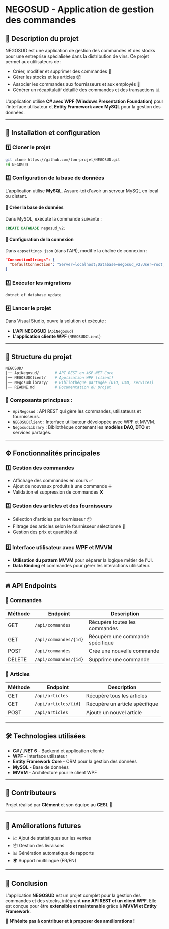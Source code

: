 # NEGOSUD - Application de gestion des commandes

## 📌 Description du projet
NEGOSUD est une application de gestion des commandes et des stocks pour une entreprise spécialisée dans la distribution de vins. Ce projet permet aux utilisateurs de :
- Créer, modifier et supprimer des commandes 🛒
- Gérer les stocks et les articles 📦
- Associer les commandes aux fournisseurs et aux employés 👤
- Générer un récapitulatif détaillé des commandes et des transactions 📊

L'application utilise **C# avec WPF (Windows Presentation Foundation)** pour l'interface utilisateur et **Entity Framework avec MySQL** pour la gestion des données.

---

## 🚀 Installation et configuration
### 1️⃣ **Cloner le projet**
```bash
git clone https://github.com/ton-projet/NEGOSUD.git
cd NEGOSUD
```

### 2️⃣ **Configuration de la base de données**
L'application utilise **MySQL**. Assure-toi d'avoir un serveur MySQL en local ou distant.

#### 📌 Créer la base de données
Dans MySQL, exécute la commande suivante :
```sql
CREATE DATABASE negosud_v2;
```

#### 📌 Configuration de la connexion
Dans `appsettings.json` (dans l'API), modifie la chaîne de connexion :
```json
"ConnectionStrings": {
  "DefaultConnection": "Server=localhost;Database=negosud_v2;User=root;Password=ton_mot_de_passe;"
}
```

### 3️⃣ **Exécuter les migrations**
```bash
dotnet ef database update
```

### 4️⃣ **Lancer le projet**
Dans Visual Studio, ouvre la solution et exécute :
- **L'API NEGOSUD** (`ApiNegosud`)
- **L'application cliente WPF** (`NEGOSUDClient`)

---

## 📂 Structure du projet
```bash
NEGOSUD/
│── ApiNegosud/       # API REST en ASP.NET Core
│── NEGOSUDClient/    # Application WPF (client)
│── NegosudLibrary/   # Bibliothèque partagée (DTO, DAO, services)
│── README.md         # Documentation du projet
```
### **📌 Composants principaux :**
- `ApiNegosud` : API REST qui gère les commandes, utilisateurs et fournisseurs.
- `NEGOSUDClient` : Interface utilisateur développée avec WPF et MVVM.
- `NegosudLibrary` : Bibliothèque contenant les **modèles DAO, DTO** et services partagés.

---

## ⚙️ Fonctionnalités principales
### **1️⃣ Gestion des commandes**
- Affichage des commandes en cours ✅
- Ajout de nouveaux produits à une commande ➕
- Validation et suppression de commandes ❌

### **2️⃣ Gestion des articles et des fournisseurs**
- Sélection d'articles par fournisseur 📦
- Filtrage des articles selon le fournisseur sélectionné 🔎
- Gestion des prix et quantités 💰

### **3️⃣ Interface utilisateur avec WPF et MVVM**
- **Utilisation du pattern MVVM** pour séparer la logique métier de l'UI.
- **Data Binding** et commandes pour gérer les interactions utilisateur.

---

## 🔥 API Endpoints
### **📌 Commandes**
| Méthode | Endpoint | Description |
|---------|---------|-------------|
| GET | `/api/commandes` | Récupère toutes les commandes |
| GET | `/api/commandes/{id}` | Récupère une commande spécifique |
| POST | `/api/commandes` | Crée une nouvelle commande |
| DELETE | `/api/commandes/{id}` | Supprime une commande |

### **📌 Articles**
| Méthode | Endpoint | Description |
|---------|---------|-------------|
| GET | `/api/articles` | Récupère tous les articles |
| GET | `/api/articles/{id}` | Récupère un article spécifique |
| POST | `/api/articles` | Ajoute un nouvel article |

---

## 🛠 Technologies utilisées
- **C# / .NET 6** - Backend et application cliente
- **WPF** - Interface utilisateur
- **Entity Framework Core** - ORM pour la gestion des données
- **MySQL** - Base de données
- **MVVM** - Architecture pour le client WPF

---

## 👥 Contributeurs
Projet réalisé par **Clément** et son équipe au **CESI**. 🏫

---

## 📌 Améliorations futures
- 📈 Ajout de statistiques sur les ventes
- 📦 Gestion des livraisons
- 📊 Génération automatique de rapports
- 🌍 Support multilingue (FR/EN)

---

## 🎯 Conclusion
L’application **NEGOSUD** est un projet complet pour la gestion des commandes et des stocks, intégrant **une API REST et un client WPF**. Elle est conçue pour être **extensible et maintenable** grâce à **MVVM et Entity Framework**.

🚀 **N'hésite pas à contribuer et à proposer des améliorations !**

